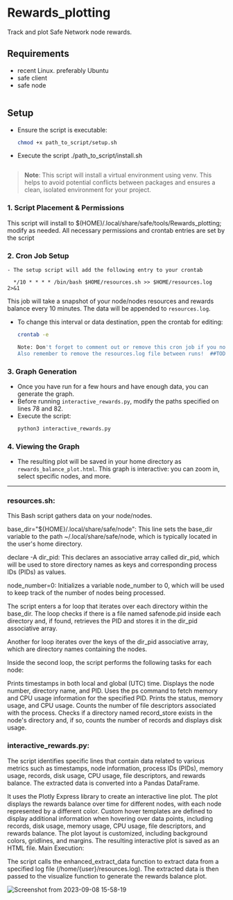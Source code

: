 # Rewards_plotting

Track and plot Safe Network node rewards.

## Requirements

- recent Linux. preferably Ubuntu
- safe client
- safe node
  ```
## Setup


- Ensure the script is executable:
  ```bash
  chmod +x path_to_script/setup.sh
  ```
- Execute the script
  ./path_to_script/install.sh
  ```

> **Note**: This script will install a virtual environment using venv. This helps to avoid potential conflicts between packages and ensures a clean, isolated environment for your project.

### 1. Script Placement & Permissions
This script will install to $(HOME)/.local/share/safe/tools/Rewards_plotting; modify as needed.
All necessary permissions and crontab entries are set by the script

### 2. Cron Job Setup
```
- The setup script will add the following entry to your crontab
 
  */10 * * * * /bin/bash $HOME/resources.sh >> $HOME/resources.log 2>&1
  ```
  This job will take a snapshot of your node/nodes resources and rewards balance every 10 minutes. The data will be appended to `resources.log`.
- To change this interval or data destination, ppen the crontab for editing:
  ```bash
  crontab -e

  Note: Don't forget to comment out or remove this cron job if you no longer need it (in between tests), as it will run indefinitely otherwise.
  Also remember to remove the resources.log file between runs!  ##TODO   clean=up script

### 3. Graph Generation
- Once you have run for a few hours and have enough data, you can generate the graph.
- Before running `interactive_rewards.py`, modify the paths specified on lines 78 and 82.
- Execute the script:
  ```bash
  python3 interactive_rewards.py
  ```

### 4. Viewing the Graph

- The resulting plot will be saved in your home directory as `rewards_balance_plot.html`. This graph is interactive: you can zoom in, select specific nodes, and more.


---


### resources.sh:

This Bash script gathers data on your node/nodes.

base_dir="${HOME}/.local/share/safe/node": This line sets the base_dir variable to the path ~/.local/share/safe/node, which is typically 
located in the user's home directory.

declare -A dir_pid: This declares an associative array called dir_pid, which will be used to store directory names as keys and corresponding 
process IDs (PIDs) as values.

node_number=0: Initializes a variable node_number to 0, which will be used to keep track of the number of nodes being processed.

The script enters a for loop that iterates over each directory within the base_dir. 
The loop checks if there is a file named safenode.pid inside each directory and, if found, retrieves the PID and stores it in the dir_pid associative array.

Another for loop iterates over the keys of the dir_pid associative array, which are directory names containing the nodes.

Inside the second loop, the script performs the following tasks for each node:

Prints timestamps in both local and global (UTC) time.
Displays the node number, directory name, and PID.
Uses the ps command to fetch memory and CPU usage information for the specified PID.
Prints the status, memory usage, and CPU usage.
Counts the number of file descriptors associated with the process.
Checks if a directory named record_store exists in the node's directory and, if so, counts the number of records and displays disk usage.

### interactive_rewards.py:

The script identifies specific lines that contain data related to various metrics such as timestamps, 
node information, process IDs (PIDs), memory usage, records, disk usage, CPU usage, file descriptors, and rewards balance.
The extracted data is converted into a Pandas DataFrame.

It uses the Plotly Express library to create an interactive line plot.
The plot displays the rewards balance over time for different nodes, with each node represented by a different color.
Custom hover templates are defined to display additional information when hovering over data points, including records, disk usage, memory usage, CPU usage, file descriptors, and rewards balance.
The plot layout is customized, including background colors, gridlines, and margins.
The resulting interactive plot is saved as an HTML file.
Main Execution:

The script calls the enhanced_extract_data function to extract data from a specified log file (/home/{user}/resources.log).
The extracted data is then passed to the visualize function to generate the rewards balance plot.

![Screenshot from 2023-09-08 15-58-19](https://github.com/javages/Rewards_plotting/assets/59794857/7391838c-7f63-4dfb-bddb-87174d0baa42)
